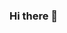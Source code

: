 ### Hi there 👋

<!--
**MkLahane/MkLahane** is a ✨ _special_ ✨ repository because its `README.md` (this file) appears on your GitHub profile.

Here are some ideas to get you started:

- 🔭 I’m a senior and I am currently working on a full stack application for playing and learning chess collaboratively.
- 🌱 I’m currently working as a Software Engineer(Co-Op) at Goodyear Tire & Rubber Company.
- 👯 I’m looking to learn more skills and collaborate on projects related to web and game technologies.
- 📫 I received a the Pitch Award for my senior project.
- ⚡ Fun fact: I love watching movies and painting!
-->
